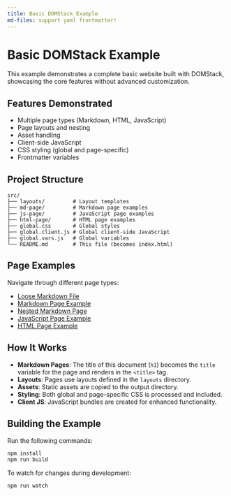 ```yaml
---
title: Basic DOMStack Example
md-files: support yaml frontmatter!
---
```


# Basic DOMStack Example

This example demonstrates a complete basic website built with DOMStack, showcasing the core features without advanced customization.

## Features Demonstrated

- Multiple page types (Markdown, HTML, JavaScript)
- Page layouts and nesting
- Asset handling
- Client-side JavaScript
- CSS styling (global and page-specific)
- Frontmatter variables

## Project Structure

```
src/
├── layouts/         # Layout templates
├── md-page/         # Markdown page examples
├── js-page/         # JavaScript page examples
├── html-page/       # HTML page examples
├── global.css       # Global styles
├── global.client.js # Global client-side JavaScript
├── global.vars.js   # Global variables
└── README.md        # This file (becomes index.html)
```

## Page Examples

Navigate through different page types:

- [Loose Markdown File](./loose-file.md)
- [Markdown Page Example](./md-page/README.md)
- [Nested Markdown Page](./md-page/sub-page/README.md)
- [JavaScript Page Example](./js-page/)
- [HTML Page Example](./html-page/page.html)

## How It Works

- **Markdown Pages**: The title of this document (`h1`) becomes the `title` variable for the page and renders in the `<title>` tag.
- **Layouts**: Pages use layouts defined in the `layouts` directory.
- **Assets**: Static assets are copied to the output directory.
- **Styling**: Both global and page-specific CSS is processed and included.
- **Client JS**: JavaScript bundles are created for enhanced functionality.

## Building the Example

Run the following commands:

```bash
npm install
npm run build
```

To watch for changes during development:

```bash
npm run watch
```
